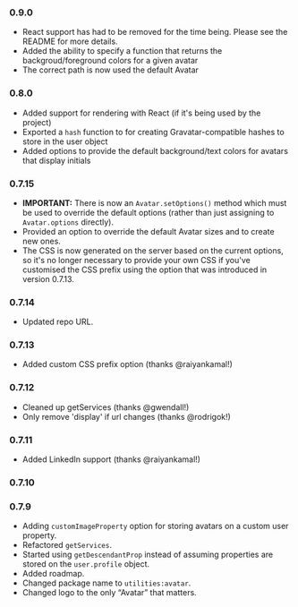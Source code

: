 ### 0.9.0

- React support has had to be removed for the time being. Please see the README for more details.
- Added the ability to specify a function that returns the backgroud/foreground colors for a given avatar
- The correct path is now used the default Avatar

### 0.8.0

- Added support for rendering with React (if it's being used by the project)
- Exported a `hash` function to for creating Gravatar-compatible hashes to store in the user object
- Added options to provide the default background/text colors for avatars that display initials

### 0.7.15

- **IMPORTANT:** There is now an `Avatar.setOptions()` method which must be used to override the default options (rather than just assigning to `Avatar.options` directly).
- Provided an option to override the default Avatar sizes and to create new ones.
- The CSS is now generated on the server based on the current options, so it's no longer necessary to provide your own CSS if you've customised the CSS prefix using the option that was introduced in version 0.7.13.


### 0.7.14

- Updated repo URL.

### 0.7.13

- Added custom CSS prefix option (thanks @raiyankamal!)

### 0.7.12

- Cleaned up getServices (thanks @gwendall!)
- Only remove 'display' if url changes (thanks @rodrigok!)

### 0.7.11

- Added LinkedIn support (thanks @raiyankamal!)

### 0.7.10

### 0.7.9

- Adding `customImageProperty` option for storing avatars on a custom user property.
- Refactored `getServices`.
- Started using `getDescendantProp` instead of assuming properties are stored on the `user.profile` object.
- Added roadmap.
- Changed package name to `utilities:avatar`.
- Changed logo to the only “Avatar” that matters.

